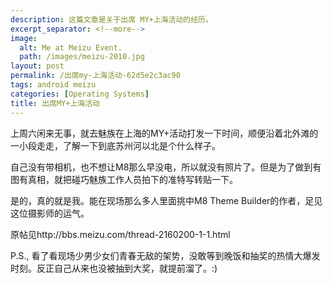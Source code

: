 ```yaml
---
description: 这篇文章是关于出席 MY+上海活动的经历。
excerpt_separator: <!--more-->
image:
  alt: Me at Meizu Event.
  path: /images/meizu-2010.jpg
layout: post
permalink: /出席my-上海活动-62d5e2c3ac90
tags: android meizu
categories: [Operating Systems]
title: 出席MY+上海活动
---
```

上周六闲来无事，就去魅族在上海的MY+活动打发一下时间，顺便沿着北外滩的一小段走走，了解一下到底苏州河以北是个什么样子。
<!--more-->

自己没有带相机，也不想让M8那么早没电，所以就没有照片了。但是为了做到有图有真相，就把碰巧魅族工作人员拍下的准特写转贴一下。

是的，真的就是我。能在现场那么多人里面挑中M8 Theme Builder的作者，足见这位摄影师的运气。

原帖见http://bbs.meizu.com/thread-2160200-1-1.html

P.S., 看了看现场少男少女们青春无敌的架势，没敢等到晚饭和抽奖的热情大爆发时刻。反正自己从来也没被抽到大奖，就提前溜了。:)
